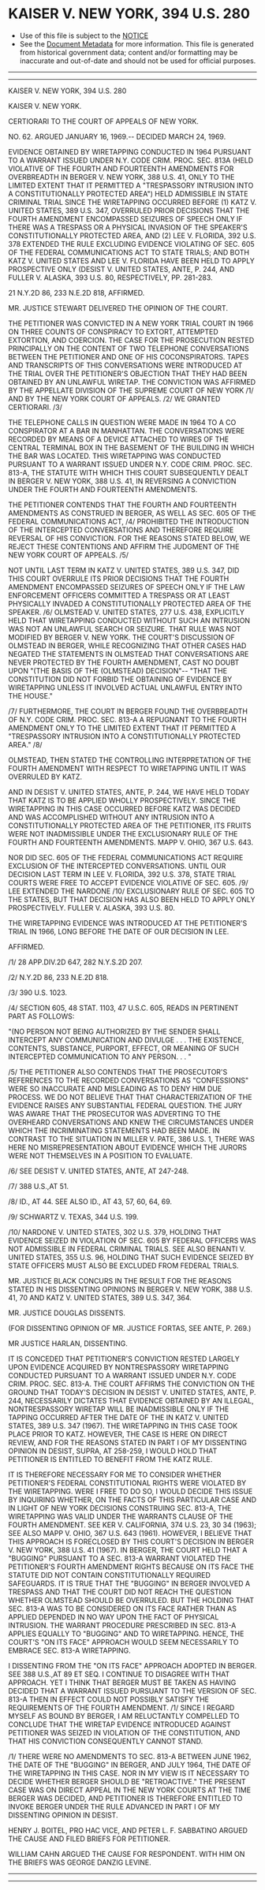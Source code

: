 ---
---

# KAISER V. NEW YORK, 394 U.S. 280

* Use of this file is subject to the [NOTICE](https://github.com/publicdocs/notice/blob/master/NOTICE)
* See the [Document Metadata](../../../) for more information.
  This file is generated from historical government data; content and/or formatting may be inaccurate and out-of-date and should not be used for official purposes.

----------
----------

KAISER V. NEW YORK, 394 U.S. 280

KAISER V. NEW YORK.

CERTIORARI TO THE COURT OF APPEALS OF NEW YORK.

NO. 62.  ARGUED JANUARY 16, 1969.-- DECIDED MARCH 24, 1969.

EVIDENCE OBTAINED BY WIRETAPPING CONDUCTED IN 1964 PURSUANT TO A WARRANT ISSUED UNDER N.Y. CODE CRIM. PROC. SEC. 813A (HELD VIOLATIVE OF THE FOURTH AND FOURTEENTH AMENDMENTS FOR OVERBREADTH IN BERGER V. NEW YORK, 388 U.S. 41, ONLY TO THE LIMITED EXTENT THAT IT PERMITTED A "TRESPASSORY INTRUSION INTO A CONSTITUTIONALLY PROTECTED AREA") HELD ADMISSIBLE IN STATE CRIMINAL TRIAL SINCE THE WIRETAPPING OCCURRED BEFORE (1) KATZ V. UNITED STATES, 389 U.S. 347, OVERRULED PRIOR DECISIONS THAT THE FOURTH AMENDMENT ENCOMPASSED SEIZURES OF SPEECH ONLY IF THERE WAS A TRESPASS OR A PHYSICAL INVASION OF THE SPEAKER'S CONSTITUTIONALLY PROTECTED AREA, AND (2) LEE V. FLORIDA, 392 U.S. 378 EXTENDED THE RULE EXCLUDING EVIDENCE VIOLATING OF SEC. 605 OF THE FEDERAL COMMUNICATIONS ACT TO STATE TRIALS; AND BOTH KATZ V. UNITED STATES AND LEE V. FLORIDA HAVE BEEN HELD TO APPLY PROSPECTIVE ONLY (DESIST V. UNITED STATES, ANTE, P. 244, AND FULLER V. ALASKA, 393 U.S. 80, RESPECTIVELY, PP. 281-283.

21 N.Y.2D 86, 233 N.E.2D 818, AFFIRMED.

MR. JUSTICE STEWART DELIVERED THE OPINION OF THE COURT.

THE PETITIONER WAS CONVICTED IN A NEW YORK TRIAL COURT IN 1966 ON THREE COUNTS OF CONSPIRACY TO EXTORT, ATTEMPTED EXTORTION, AND COERCION.  THE CASE FOR THE PROSECUTION RESTED PRINCIPALLY ON THE CONTENT OF TWO TELEPHONE CONVERSATIONS BETWEEN THE PETITIONER AND ONE OF HIS COCONSPIRATORS.  TAPES AND TRANSCRIPTS OF THIS CONVERSATIONS WERE INTRODUCED AT THE TRIAL OVER THE PETITIONER'S OBJECTION THAT THEY HAD BEEN OBTAINED BY AN UNLAWFUL WIRETAP.  THE CONVICTION WAS AFFIRMED BY THE APPELLATE DIVISION OF THE SUPREME COURT OF NEW YORK /1/  AND BY THE NEW YORK COURT OF APPEALS.  /2/  WE GRANTED CERTIORARI.  /3/

THE TELEPHONE CALLS IN QUESTION WERE MADE IN 1964 TO A CO CONSPIRATOR AT A BAR IN MANHATTAN.  THE CONVERSATIONS WERE RECORDED BY MEANS OF A DEVICE ATTACHED TO WIRES OF THE CENTRAL TERMINAL BOX IN THE BASEMENT OF THE BUILDING IN WHICH THE BAR WAS LOCATED.  THIS WIRETAPPING WAS CONDUCTED PURSUANT TO A WARRANT ISSUED UNDER N.Y. CODE CRIM. PROC. SEC. 813-A, THE STATUTE WITH WHICH THIS COURT SUBSEQUENTLY DEALT IN BERGER V. NEW YORK, 388 U.S. 41, IN REVERSING A CONVICTION UNDER THE FOURTH AND FOURTEENTH AMENDMENTS.

THE PETITIONER CONTENDS THAT THE FOURTH AND FOURTEENTH AMENDMENTS AS CONSTRUED IN BERGER, AS WELL AS SEC. 605 OF THE FEDERAL COMMUNICATIONS ACT, /4/  PROHIBITED THE INTRODUCTION OF THE INTERCEPTED CONVERSATIONS AND THEREFORE REQUIRE REVERSAL OF HIS CONVICTION.  FOR THE REASONS STATED BELOW, WE REJECT THESE CONTENTIONS AND AFFIRM THE JUDGMENT OF THE NEW YORK COURT OF APPEALS.  /5/

NOT UNTIL LAST TERM IN KATZ V. UNITED STATES, 389 U.S. 347, DID THIS COURT OVERRULE ITS PRIOR DECISIONS THAT THE FOURTH AMENDMENT ENCOMPASSED SEIZURES OF SPEECH ONLY IF THE LAW ENFORCEMENT OFFICERS COMMITTED A TRESPASS OR AT LEAST PHYSICALLY INVADED A CONSTITUTIONALLY PROTECTED AREA OF THE SPEAKER.  /6/  OLMSTEAD V. UNITED STATES, 277 U.S. 438, EXPLICITLY HELD THAT WIRETAPPING CONDUCTED WITHOUT SUCH AN INTRUSION WAS NOT AN UNLAWFUL SEARCH OR SEIZURE.  THAT RULE WAS NOT MODIFIED BY BERGER V. NEW YORK.  THE COURT'S DISCUSSION OF OLMSTEAD IN BERGER, WHILE RECOGNIZING THAT OTHER CASES HAD NEGATED THE STATEMENTS IN OLMSTEAD THAT CONVERSATIONS ARE NEVER PROTECTED BY THE FOURTH AMENDMENT, CAST NO DOUBT UPON "(THE BASIS OF THE (OLMSTEAD) DECISION"-- "THAT THE CONSTITUTION DID NOT FORBID THE OBTAINING OF EVIDENCE BY WIRETAPPING UNLESS IT INVOLVED ACTUAL UNLAWFUL ENTRY INTO THE HOUSE."

/7/  FURTHERMORE, THE COURT IN BERGER FOUND THE OVERBREADTH OF N.Y. CODE CRIM. PROC. SEC. 813-A A REPUGNANT TO THE FOURTH AMENDMENT ONLY TO THE LIMITED EXTENT THAT IT PERMITTED A "TRESPASSORY INTRUSION INTO A CONSTITUTIONALLY PROTECTED AREA."  /8/

OLMSTEAD, THEN STATED THE CONTROLLING INTERPRETATION OF THE FOURTH AMENDMENT WITH RESPECT TO WIRETAPPING UNTIL IT WAS OVERRULED BY KATZ.

AND IN DESIST V. UNITED STATES, ANTE, P. 244, WE HAVE HELD TODAY THAT KATZ IS TO BE APPLIED WHOLLY PROSPECTIVELY.  SINCE THE WIRETAPPING IN THIS CASE OCCURRED BEFORE KATZ WAS DECIDED AND WAS ACCOMPLISHED WITHOUT ANY INTRUSION INTO A CONSTITUTIONALLY PROTECTED AREA OF THE PETITIONER, ITS FRUITS WERE NOT INADMISSIBLE UNDER THE EXCLUSIONARY RULE OF THE FOURTH AND FOURTEENTH AMENDMENTS.  MAPP V. OHIO, 367 U.S. 643.

NOR DID SEC. 605 OF THE FEDERAL COMMUNICATIONS ACT REQUIRE EXCLUSION OF THE INTERCEPTED CONVERSATIONS.  UNTIL OUR DECISION LAST TERM IN LEE V. FLORIDA, 392 U.S. 378, STATE TRIAL COURTS WERE FREE TO ACCEPT EVIDENCE VIOLATIVE OF SEC. 605.  /9/  LEE EXTENDED THE NARDONE /10/ EXCLUSIONARY RULE OF SEC. 605 TO THE STATES, BUT THAT DECISION HAS ALSO BEEN HELD TO APPLY ONLY PROSPECTIVELY.  FULLER V. ALASKA, 393 U.S. 80.

THE WIRETAPPING EVIDENCE WAS INTRODUCED AT THE PETITIONER'S TRIAL IN 1966, LONG BEFORE THE DATE OF OUR DECISION IN LEE.

AFFIRMED.

/1/  28 APP.DIV.2D 647, 282 N.Y.S.2D 207.

/2/  N.Y.2D 86, 233 N.E.2D 818.

/3/  390 U.S. 1023.

/4/  SECTION 605, 48 STAT. 1103, 47 U.S.C. 605, READS IN PERTINENT PART AS FOLLOWS:

"(NO PERSON NOT BEING AUTHORIZED BY THE SENDER SHALL INTERCEPT ANY COMMUNICATION AND DIVULGE . . . THE EXISTENCE, CONTENTS, SUBSTANCE, PURPORT, EFFECT, OR MEANING OF SUCH INTERCEPTED COMMUNICATION TO ANY PERSON.  . . "

/5/  THE PETITIONER ALSO CONTENDS THAT THE PROSECUTOR'S REFERENCES TO THE RECORDED CONVERSATIONS AS "CONFESSIONS" WERE SO INACCURATE AND MISLEADING AS TO DENY HIM DUE PROCESS.  WE DO NOT BELIEVE THAT THAT CHARACTERIZATION OF THE EVIDENCE RAISES ANY SUBSTANTIAL FEDERAL QUESTION.  THE JURY WAS AWARE THAT THE PROSECUTOR WAS ADVERTING TO THE OVERHEARD CONVERSATIONS AND KNEW THE CIRCUMSTANCES UNDER WHICH THE INCRIMINATING STATEMENTS HAD BEEN MADE.  IN CONTRAST TO THE SITUATION IN MILLER V. PATE, 386 U.S. 1, THERE WAS HERE NO MISREPRESENTATION ABOUT EVIDENCE WHICH THE JURORS WERE NOT THEMSELVES IN A POSITION TO EVALUATE.

/6/  SEE DESIST V. UNITED STATES, ANTE, AT 247-248.

/7/  388 U.S.,AT 51.

/8/  ID., AT 44.  SEE ALSO ID., AT 43, 57, 60, 64, 69.

/9/  SCHWARTZ V. TEXAS, 344 U.S. 199.

/10/  NARDONE V. UNITED STATES, 302 U.S. 379, HOLDING THAT EVIDENCE SEIZED IN VIOLATION OF SEC. 605 BY FEDERAL OFFICERS WAS NOT ADMISSIBLE IN FEDERAL CRIMINAL TRIALS.  SEE ALSO BENANTI V. UNITED STATES, 355 U.S. 96, HOLDING THAT SUCH EVIDENCE SEIZED BY STATE OFFICERS MUST ALSO BE EXCLUDED FROM FEDERAL TRIALS.

MR. JUSTICE BLACK CONCURS IN THE RESULT FOR THE REASONS STATED IN HIS DISSENTING OPINIONS IN BERGER V. NEW YORK, 388 U.S. 41, 70 AND KATZ V. UNITED STATES, 389 U.S. 347, 364.

MR. JUSTICE DOUGLAS DISSENTS.

(FOR DISSENTING OPINION OF MR. JUSTICE FORTAS, SEE ANTE, P. 269.)

MR JUSTICE HARLAN, DISSENTING.

IT IS CONCEDED THAT PETITIONER'S CONVICTION RESTED LARGELY UPON EVIDENCE ACQUIRED BY NONTRESPASSORY WIRETAPPING CONDUCTED PURSUANT TO A WARRANT ISSUED UNDER N.Y. CODE CRIM. PROC. SEC. 813-A.  THE COURT AFFIRMS THE CONVICTION ON THE GROUND THAT TODAY'S DECISION IN DESIST V. UNITED STATES, ANTE, P. 244, NECESSARILY DICTATES THAT EVIDENCE OBTAINED BY AN ILLEGAL, NONTRESPASSORY WIRETAP WILL BE INADMISSIBLE ONLY IF THE TAPPING OCCURRED AFTER THE DATE OF THE IN KATZ V. UNITED STATES, 389 U.S. 347 (1967).  THE WIRETAPPING IN THIS CASE TOOK PLACE PRIOR TO KATZ.  HOWEVER, THE CASE IS HERE ON DIRECT REVIEW, AND FOR THE REASONS STATED IN PART I OF MY DISSENTING OPINION IN DESIST, SUPRA, AT 258-259, I WOULD HOLD THAT PETITIONER IS ENTITLED TO BENEFIT FROM THE KATZ RULE.

IT IS THEREFORE NECESSARY FOR ME TO CONSIDER WHETHER PETITIONER'S FEDERAL CONSTITUTIONAL RIGHTS WERE VIOLATED BY THE WIRETAPPING.  WERE I FREE TO DO SO, I WOULD DECIDE THIS ISSUE BY INQUIRING WHETHER, ON THE FACTS OF THIS PARTICULAR CASE AND IN LIGHT OF NEW YORK DECISIONS CONSTRUING SEC. 813-A, THE WIRETAPPING WAS VALID UNDER THE WARRANTS CLAUSE OF THE FOURTH AMENDMENT.  SEE KER V. CALIFORNIA, 374 U.S. 23, 30 34 (1963); SEE ALSO MAPP V. OHIO, 367 U.S. 643 (1961).  HOWEVER, I BELIEVE THAT THIS APPROACH IS FORECLOSED BY THIS COURT'S DECISION IN BERGER V. NEW YORK, 388 U.S. 41 (1967).  IN BERGER, THE COURT HELD THAT A "BUGGING" PURSUANT TO A SEC. 813-A WARRANT VIOLATED THE PETITIONER'S FOURTH AMENDMENT RIGHTS BECAUSE ON ITS FACE THE STATUTE DID NOT CONTAIN CONSTITUTIONALLY REQUIRED SAFEGUARDS.  IT IS TRUE THAT THE "BUGGING" IN BERGER INVOLVED A TRESPASS AND THAT THE COURT DID NOT REACH THE QUESTION WHETHER OLMSTEAD SHOULD BE OVERRULED.  BUT THE HOLDING THAT SEC. 813-A WAS TO BE CONSIDERED ON ITS FACE RATHER THAN AS APPLIED DEPENDED IN NO WAY UPON THE FACT OF PHYSICAL INTRUSION.  THE WARRANT PROCEDURE PRESCRIBED IN SEC. 813-A APPLIES EQUALLY TO "BUGGING" AND TO WIRETAPPING.  HENCE, THE COURT'S "ON ITS FACE" APPROACH WOULD SEEM NECESSARILY TO EMBRACE SEC. 813-A WIRETAPPING.

I DISSENTING FROM THE "ON ITS FACE" APPROACH ADOPTED IN BERGER.  SEE 388 U.S.,AT 89 ET SEQ. I CONTINUE TO DISAGREE WITH THAT APPROACH.  YET I THINK THAT BERGER MUST BE TAKEN AS HAVING DECIDED THAT A WARRANT ISSUED PURSUANT TO THE VERSION OF SEC. 813-A THEN IN EFFECT COULD NOT POSSIBLY SATISFY THE REQUIREMENTS OF THE FOURTH AMENDMENT.  /1/  SINCE I REGARD MYSELF AS BOUND BY BERGER, I AM RELUCTANTLY COMPELLED TO CONCLUDE THAT THE WIRETAP EVIDENCE INTRODUCED AGAINST PETITIONER WAS SEIZED IN VIOLATION OF THE CONSTITUTION, AND THAT HIS CONVICTION CONSEQUENTLY CANNOT STAND.

/1/  THERE WERE NO AMENDMENTS TO SEC. 813-A BETWEEN JUNE 1962, THE DATE OF THE "BUGGING" IN BERGER, AND JULY 1964, THE DATE OF THE WIRETAPPING IN THIS CASE.  NOR IN MY VIEW IS IT NECESSARY TO DECIDE WHETHER BERGER SHOULD BE "RETROACTIVE."  THE PRESENT CASE WAS ON DIRECT APPEAL IN THE NEW YORK COURTS AT THE TIME BERGER WAS DECIDED, AND PETITIONER IS THEREFORE ENTITLED TO INVOKE BERGER UNDER THE RULE ADVANCED IN PART I OF MY DISSENTING OPINION IN DESIST.

HENRY J. BOITEL, PRO HAC VICE, AND PETER L. F. SABBATINO ARGUED THE CAUSE AND FILED BRIEFS FOR PETITIONER.

WILLIAM CAHN ARGUED THE CAUSE FOR RESPONDENT.  WITH HIM ON THE BRIEFS WAS GEORGE DANZIG LEVINE.


----------
----------

